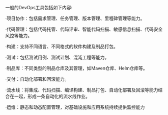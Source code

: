 一般的DevOps工具包括如下内容:

·项目协作：包括需求管理、任务管理、版本管理、里程碑管理等能力。

·代码管理：包括代码托管、代码评审、智能代码扫描、敏感信息扫描、代码安全风控等能力。

·构建：支持不同语言、不同格式的软件构建及制品打包。

·测试：包括测试用例、测试计划、混沌工程等能力。

·制品库：不同类型的制品仓库及其管理，如Maven仓库、Helm仓库等。

·交付：自动化部署和回滚能力。

·流水线：将集成、代码扫描、编译构建、制品打包、自动化部署及回滚等能力结合在一起，形成一条自动化的流水线作业。

·运维：静态和动态配置管理，对基础设施和应用系统持续提供监控能力


